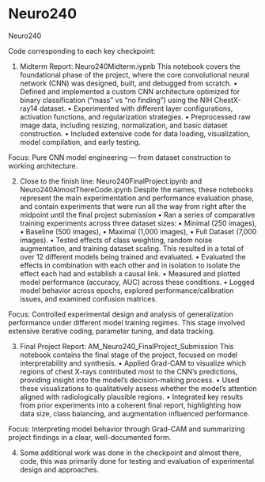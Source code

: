 # Neuro240
Neuro240

Code corresponding to each key checkpoint:

1. Midterm Report: Neuro240Midterm.iypnb
This notebook covers the foundational phase of the project, where the core convolutional neural network (CNN) was designed, built, and debugged from scratch.
	•	Defined and implemented a custom CNN architecture optimized for binary classification (“mass” vs “no finding”) using the NIH ChestX-ray14 dataset.
	•	Experimented with different layer configurations, activation functions, and regularization strategies.
	•	Preprocessed raw image data, including resizing, normalization, and basic dataset construction.
	•	Included extensive code for data loading, visualization, model compilation, and early testing.

Focus: Pure CNN model engineering — from dataset construction to working architecture.

2. Close to the finish line: Neuro240FinalProject.ipynb and Neuro240AlmostThereCode.ipynb
Despite the names, these notebooks represent the main experimentation and performance evaluation phase, and contain experiments that were run all the way from right after the midpoint until the final project submission
	•	Ran a series of comparative training experiments across three dataset sizes:
	•	Minimal (250 images),
  • Baseline (500 images),
	•	Maximal (1,000 images),
	•	Full Dataset (7,000 images).
	•	Tested effects of class weighting, random noise augmentation, and training dataset scaling. This resulted in a total of over 12 different models being trained and evaluated.
  • Evaluated the effects in combination with each other and in isolation to isolate the effect each had and establish a causal link.
	•	Measured and plotted model performance (accuracy, AUC) across these conditions.
	•	Logged model behavior across epochs, explored performance/calibration issues, and examined confusion matrices.

Focus: Controlled experimental design and analysis of generalization performance under different model training regimes. This stage involved extensive iterative coding, parameter tuning, and data tracking.

3. Final Project Report: AM_Neuro240_FinalProject_Submission
This notebook contains the final stage of the project, focused on model interpretability and synthesis.
	•	Applied Grad-CAM to visualize which regions of chest X-rays contributed most to the CNN’s predictions, providing insight into the model’s decision-making process.
	•	Used these visualizations to qualitatively assess whether the model’s attention aligned with radiologically plausible regions.
	•	Integrated key results from prior experiments into a coherent final report, highlighting how data size, class balancing, and augmentation influenced performance.

Focus: Interpreting model behavior through Grad-CAM and summarizing project findings in a clear, well-documented form.

4. Some additional work was done in the checkpoint and almost there, code, this was primarily done for testing and evaluation of experimental design and approaches.

